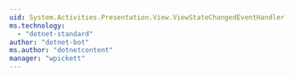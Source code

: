 ```yaml
---
uid: System.Activities.Presentation.View.ViewStateChangedEventHandler
ms.technology: 
  - "dotnet-standard"
author: "dotnet-bot"
ms.author: "dotnetcontent"
manager: "wpickett"
---
```

